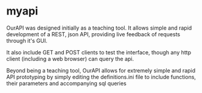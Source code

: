 # myapi

OurAPI was designed initially as a teaching tool.
It allows simple and rapid development of a REST, json API,
providing live feedback of requests through it's GUI.

It also include GET and POST clients to test the interface,
though any http client (including a web browser) can query the api.

Beyond being a teaching tool, OurAPI allows for extremely simple and
rapid API prototyping by simply editing the definitions.ini file
to include functions, their parameters and accompanying sql queries 